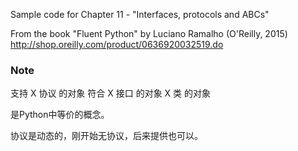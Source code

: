 Sample code for Chapter 11 - "Interfaces, protocols and ABCs"

From the book "Fluent Python" by Luciano Ramalho (O'Reilly, 2015)
http://shop.oreilly.com/product/0636920032519.do


### Note

支持 X 协议 的对象
符合 X 接口 的对象
X 类 的对象

是Python中等价的概念。

协议是动态的，刚开始无协议，后来提供也可以。


